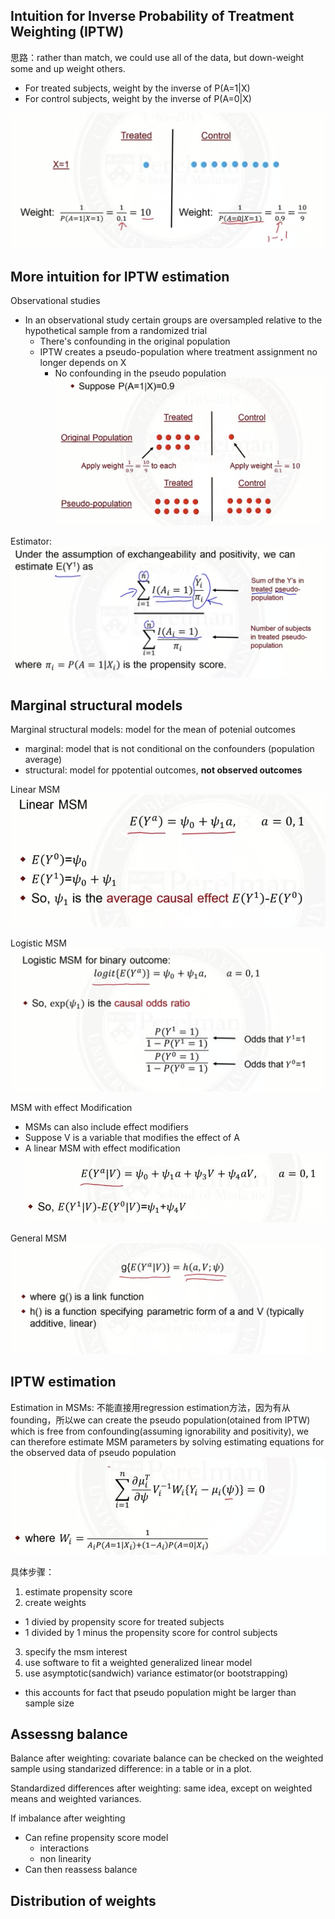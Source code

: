 ## Intuition for Inverse Probability of Treatment Weighting (IPTW)
思路：rather than match, we could use all of the data, but down-weight some and up weight others.
- For treated subjects, weight by the inverse of P(A=1|X)
- For control subjects, weight by the inverse of P(A=0|X)

![image](/pictures/weights.png)
## More intuition for IPTW estimation
Observational studies
- In an observational study certain groups are oversampled relative to the hypothetical sample from a randomized trial
  - There's confounding in the original population
  - IPTW creates a pseudo-population where treatment assignment no longer depends on X
    - No confounding in the pseudo population
![image](/pictures/pseudo_population.png)

Estimator: 
![image](/pictures/estimator.png)

## Marginal structural models
Marginal structural models: model for the mean of potenial outcomes
- marginal: model that is not conditional on the confounders (population average)
- structural: model for ppotential outcomes, **not observed outcomes**

Linear MSM
![image](/pictures/linear_msm.png)

Logistic MSM
![image](/pictures/logistic_msm.png)

MSM with effect Modification
- MSMs can also include effect modifiers
- Suppose V is a variable that modifies the effect of A
- A linear MSM with effect modification
![image](/pictures/msm_effect_modification.png)

General MSM
![image](/pictures/general_msm.png)

## IPTW estimation
Estimation in MSMs: 不能直接用regression estimation方法，因为有从founding，所以we can create the pseudo population(otained from IPTW) which is free from confounding(assuming ignorability and positivity), we can therefore estimate MSM parameters by solving estimating equations for the observed data of pseudo population
![image](/pictures/estimation_msm.png)

具体步骤：
1. estimate propensity score
2. create weights
  - 1 divied by propensity score for treated subjects
  - 1 divided by 1 minus the propensity score for control subjects
3. specify the msm interest
4. use software to fit a weighted generalized linear model
5. use asymptotic(sandwich) variance estimator(or bootstrapping)
  - this accounts for fact that pseudo population might be larger than sample size

## Assessng balance
Balance after weighting: covariate balance can be checked on the weighted sample using standarized difference: in a table or in a plot.

Standardized differences after weighting: same idea, except on weighted means and weighted variances. 

If imbalance after weighting
- Can refine propensity score model
  - interactions
  - non linearity
- Can then reassess balance

## Distribution of weights
